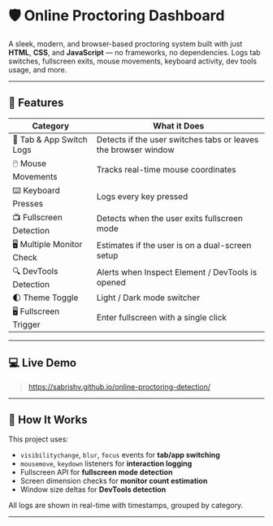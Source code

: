 # 🛡️ Online Proctoring Dashboard

A sleek, modern, and browser-based proctoring system built with just **HTML**, **CSS**, and **JavaScript** — no frameworks, no dependencies. Logs tab switches, fullscreen exits, mouse movements, keyboard activity, dev tools usage, and more.


---

## 🎯 Features

| Category                     | What it Does                                                   |
|-----------------------------|-----------------------------------------------------------------|
| 🔄 Tab & App Switch Logs     | Detects if the user switches tabs or leaves the browser window |
| 🖱️ Mouse Movements           | Tracks real-time mouse coordinates                             |
| ⌨️ Keyboard Presses          | Logs every key pressed                                          |
| 📺 Fullscreen Detection      | Detects when the user exits fullscreen mode                    |
| 🖥️ Multiple Monitor Check    | Estimates if the user is on a dual-screen setup                |
| 🔍 DevTools Detection        | Alerts when Inspect Element / DevTools is opened               |
| 🌓 Theme Toggle              | Light / Dark mode switcher                                     |
| 🖥️ Fullscreen Trigger        | Enter fullscreen with a single click                           |

---

## 💻 Live Demo

> https://sabrishv.github.io/online-proctoring-detection/

---

## 🧠 How It Works

This project uses:
- `visibilitychange`, `blur`, `focus` events for **tab/app switching**
- `mousemove`, `keydown` listeners for **interaction logging**
- Fullscreen API for **fullscreen mode detection**
- Screen dimension checks for **monitor count estimation**
- Window size deltas for **DevTools detection**

All logs are shown in real-time with timestamps, grouped by category.

---

